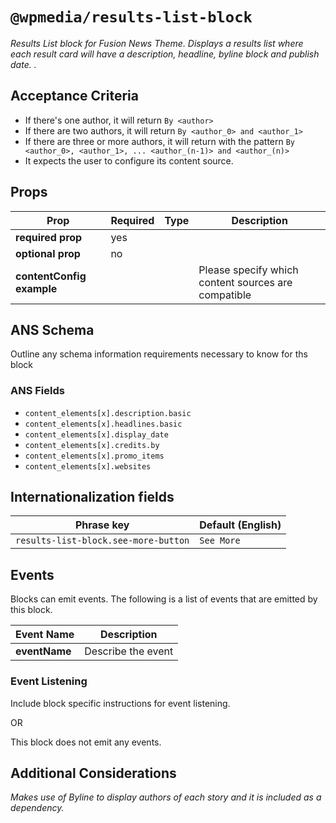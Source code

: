 # `@wpmedia/results-list-block`

_Results List block for Fusion News Theme. Displays a results list where each result card will have a description, headline, byline block and publish date. ._

## Acceptance Criteria

- If there's one author, it will return `By <author>`
- If there are two authors, it will return `By <author_0> and <author_1>`
- If there are three or more authors, it will return with the pattern `By <author_0>, <author_1>, ... <author_(n-1)> and <author_(n)>`
- It expects the user to configure its content source.

## Props

| **Prop**                  | **Required** | **Type** | **Description**                                     |
| ------------------------- | ------------ | -------- | --------------------------------------------------- |
| **required prop**         | yes          |          |                                                     |
| **optional prop**         | no           |          |                                                     |
| **contentConfig example** |              |          | Please specify which content sources are compatible |

## ANS Schema

Outline any schema information requirements necessary to know for ths block

### ANS Fields

- `content_elements[x].description.basic`
- `content_elements[x].headlines.basic`
- `content_elements[x].display_date`
- `content_elements[x].credits.by`
- `content_elements[x].promo_items`
- `content_elements[x].websites`

## Internationalization fields

| Phrase key                           | Default (English) |
| ------------------------------------ | ----------------- |
| `results-list-block.see-more-button` | `See More`        |

## Events

Blocks can emit events. The following is a list of events that are emitted by this block.

| **Event Name** | **Description**    |
| -------------- | ------------------ |
| **eventName**  | Describe the event |

### Event Listening

Include block specific instructions for event listening.

OR

This block does not emit any events.

## Additional Considerations

_Makes use of Byline to display authors of each story and it is included as a dependency._
